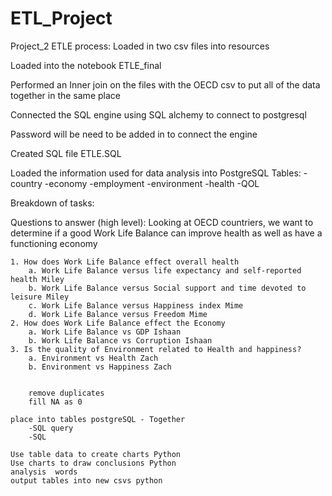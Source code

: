# ETL_Project
Project_2
ETLE process: 
Loaded in two csv files into resources

Loaded into the notebook ETLE_final

Performed an Inner join on the files with the OECD csv to put all of the data together in the same place 

Connected the SQL engine using SQL alchemy to connect to postgresql 

Password will be need to be added in to connect the engine 

Created SQL file ETLE.SQL 

Loaded the information used for data analysis into PostgreSQL
Tables: 
	-country
	-economy
	-employment
	-environment
	-health
	-QOL

Breakdown of tasks: 

Questions to answer (high level):
Looking at OECD countriers, we want to determine if a good Work Life Balance can improve health as well as have a functioning economy 

	1. How does Work Life Balance effect overall health
		a. Work Life Balance versus life expectancy and self-reported health Miley
		b. Work Life Balance versus Social support and time devoted to leisure Miley 
		c. Work Life Balance versus Happiness index Mime
		d. Work Life Balance versus Freedom Mime
	2. How does Work Life Balance effect the Economy 
		a. Work Life Balance vs GDP Ishaan
		b. Work Life Balance vs Corruption Ishaan
	3. Is the quality of Environment related to Health and happiness? 
		a. Environment vs Health Zach 
		b. Environment vs Happiness Zach 
		
		
		remove duplicates
		fill NA as 0 

	place into tables postgreSQL - Together 
		-SQL query 
		-SQL 
	
	Use table data to create charts Python
	Use charts to draw conclusions Python
	analysis  words
	output tables into new csvs python 
		
